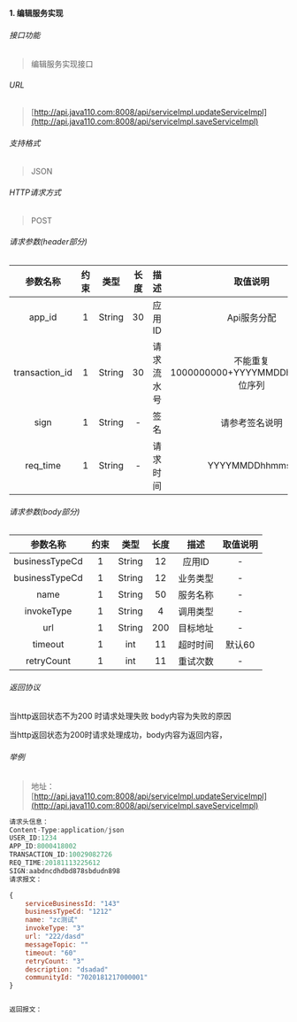 

**1\. 编辑服务实现**
###### 接口功能
> 编辑服务实现接口

###### URL
> [http://api.java110.com:8008/api/serviceImpl.updateServiceImpl](http://api.java110.com:8008/api/serviceImpl.saveServiceImpl)

###### 支持格式
> JSON

###### HTTP请求方式
> POST

###### 请求参数(header部分)
|参数名称|约束|类型|长度|描述|取值说明|
| :-: | :-: | :-: | :-: | :-: | :-:|
|app_id|1|String|30|应用ID|Api服务分配                      |
|transaction_id|1|String|30|请求流水号|不能重复 1000000000+YYYYMMDDhhmmss+6位序列 |
|sign|1|String|-|签名|请参考签名说明|
|req_time|1|String|-|请求时间|YYYYMMDDhhmmss|

###### 请求参数(body部分)
|参数名称|约束|类型|长度|描述|取值说明|
| :-: | :-: | :-: | :-: | :-: | :-: |
|businessTypeCd|1|String|12|应用ID|-|
|businessTypeCd|1|String|12|业务类型|-|
|name|1|String|50|服务名称|-|
|invokeType|1|String|4|调用类型|-|
|url|1|String|200|目标地址|-|
|timeout|1|int|11|超时时间|默认60|
|retryCount|1|int|11|重试次数|-|




###### 返回协议

当http返回状态不为200 时请求处理失败 body内容为失败的原因

当http返回状态为200时请求处理成功，body内容为返回内容，


###### 举例
> 地址：[http://api.java110.com:8008/api/serviceImpl.updateServiceImpl](http://api.java110.com:8008/api/serviceImpl.saveServiceImpl)

``` javascript
请求头信息：
Content-Type:application/json
USER_ID:1234
APP_ID:8000418002
TRANSACTION_ID:10029082726
REQ_TIME:20181113225612
SIGN:aabdncdhdbd878sbdudn898
请求报文：

{
	serviceBusinessId: "143"
    businessTypeCd: "1212"
    name: "zc测试"
    invokeType: "3"
    url: "222/dasd"
    messageTopic: ""
    timeout: "60"
    retryCount: "3"
    description: "dsadad"
    communityId: "7020181217000001"
}


返回报文：

```
